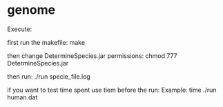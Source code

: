 genome
======

Execute:

first run the makefile: make

then change DetermineSpecies.jar permissions: chmod 777 DetermineSpecies.jar

then run: ./run specie_file.log

if you want to test time spent use tiem before the run:
Example: time ./run human.dat

